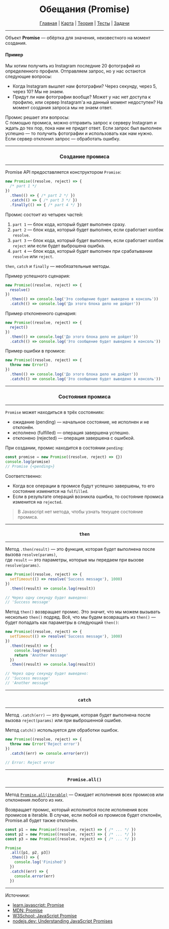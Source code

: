 <div align="center">

# Обещания (Promise)

[Главная](https://github.com/dollaween/junior-roadmap/)
|
[Карта](/roadmap/README.md)
|
[Теория](/theory/README.md)
|
[Тесты](/tests/README.md)
|
[Задачи](/tasks/README.md)

</div>

---

Объект **Promise** — обёртка для значения, неизвестного на момент создания.

#### Пример

Мы хотим получить из Instagram последние 20 фотографий из определенного профиля. Отправляем запрос, но у нас остаются следующие вопросы:
- Когда Instagram вышлет нам фотографии? Через секунду, через 5, через 10? Мы не знаем.
- Придут ли нам фотографии вообще? Может у нас нет доступа к профилю, или сервер Instagram'а на данный момент недоступен? На момент создания запроса мы не знаем ответ.

Промис решает эти вопросы:  
С помощью промиса, можно отправить запрос к серверу Instagram и ждать до тех пор, пока нам не придет ответ. Если запрос был выполнен успешно — то получить фотографии и использовать как нам нужно. Если сервер отклонил запрос — обработать ошибку.

---

<div align="center">

### Создание промиса

</div>

---

Promise API предоставляется конструктором `Promise`:

```js
new Promise((resolve, reject) => {
  /* part 1 */
})
  .then(() => { /* part 2 */ })
  .catch(() => { /* part 3 */ })
  .finally(() => { /* part 4 */ })
```

Промис состоит из четырех частей:
1. `part 1` — блок кода, который будет выполнен сразу.
2. `part 2` — блок кода, который будет выполнен, если сработает колбэк `resolve`.
3. `part 3` — блок кода, который будет выполнен, если сработает колбэк `reject` или если будет выброшена ошибка.
4. `part 4` — блок кода, который будет выполнен при срабатывании `resolve` или `reject`.

`then`, `catch` и `finally` — необязательные методы.

Пример успешного сценария:
```js
new Promise((resolve, reject) => {
  resolve()
})
  .then(() => console.log('Это сообщение будет выведено в консоль'))
  .catch(() => console.log('До этого блока дело не дойдет'))
```

Пример отклоненного сценария:
```js
new Promise((resolve, reject) => {
  reject()
})
  .then(() => console.log('До этого блока дело не дойдет'))
  .catch(() => console.log('Это сообщение будет выведено в консоль'))
```

Пример ошибки в промисе:
```js
new Promise((resolve, reject) => {
  throw new Error()
})
  .then(() => console.log('До этого блока дело не дойдет'))
  .catch(() => console.log('Это сообщение будет выведено в консоль'))
```

---

<div align="center">

### Состояния промиса

</div>

---

`Promise` может находиться в трёх состояниях:
- ожидание (pending) — начальное состояние, не исполнен и не отклонён.
- исполнено (fulfilled) — операция завершена успешно.
- отклонено (rejected) — операция завершена с ошибкой.

При создании, промис находится в состоянии `pending`:
```js
const promise = new Promise((resolve, reject) => {})
console.log(promise)
// Promise {<pending>}
```

Соответственно:
- Когда все операции в промисе будут успешно завершены, то его состояние изменится на `fulfilled`.
- Если в результате операций возникла ошибка, то состояние промиса изменится на `rejected`.

> В Javascript нет метода, чтобы узнать текущее состояние промиса.

---

<div align="center">

### `then`

</div>

---

Метод `.then(result)` — это функция, которая будет выполнена после вызова `resolve(params)`,  
где `result` — это параметры, которые мы передаем при вызове `resolve(params)`.

```js
new Promise((resolve, reject) => {
  setTimeout(() => resolve('Success message'), 1000)
})
  .then((result) => console.log(result))

// Через одну секунду будет выведено:
// 'Success message'
```

Метод `then()` возвращает промис. Это значит, что мы можем вызывать несколько `then()` подряд. Всё, что мы будем возвращать из `then()` — будет попадать как параметры в следующий `then()`:
```js
new Promise((resolve, reject) => {
  setTimeout(() => resolve('Success message'), 1000)
})
  .then((result) => {
    console.log(result)
    return 'Another message'
  })
  .then((result) => console.log(result))

// Через одну секунду будет выведено:
// 'Success message'
// 'Another message'
```

---

<div align="center">

### `catch`

</div>

---

Метод `.catch(err)` — это функция, которая будет выполнена после вызова `reject(params)` или при выброшенной ошибке.

Метод `catch()` используется для обработки ошибок.

```js
new Promise((resolve, reject) => {
  throw new Error('Reject error')
})
  .catch((err) => console.error(err))

// Error: Reject error
```

---

<div align="center">

### `Promise.all()`

</div>

---

Метод [`Promise.all(iterable)`](https://developer.mozilla.org/ru/docs/Web/JavaScript/Reference/Global_Objects/Promise/all) — Ожидает исполнения всех промисов или отклонения любого из них.

Возвращает промис, который исполнится после исполнения всех промисов в iterable. В случае, если любой из промисов будет отклонён, Promise.all будет также отклонён.

```js
const p1 = new Promise((resolve, reject) => { /* ... */ })
const p2 = new Promise((resolve, reject) => { /* ... */ })
const p3 = new Promise((resolve, reject) => { /* ... */ })

Promise
  .all([p1, p2, p3])
  .then(() => {
    console.log('Finished')
  })
  .catch((err) => {
    console.error(err)
  })
```

---

Источники:
- [learn.javascript: Promise](https://learn.javascript.ru/promise)
- [MDN: Promise](https://developer.mozilla.org/ru/docs/Web/JavaScript/Reference/Global_Objects/Promise)
- [W3School: JavaScript Promise](https://www.w3schools.com/js/js_promise.asp)
- [nodejs.dev: Understanding JavaScript Promises](https://nodejs.dev/learn/understanding-javascript-promises)

